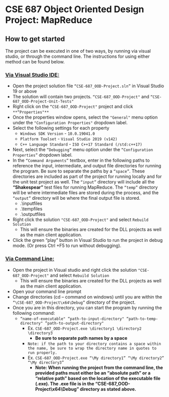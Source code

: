 # CSE 687 Object Oriented Design Project: MapReduce
## How to get started

The project can be executed in one of two ways, by running via visual studio, or through the command line. The instructions for using either method can be found below.

### <ins>Via Visual Studio IDE:</ins>
   - Open the project solution file `“CSE-687_OOD-Project.sln”` in Visual Studio 19 or above
   - The solution will contain two projects. `“CSE-687_OOD-Project"` and `“CSE-687_OOD-Project-Unit-Tests"`
   - Right click on the `“CSE-687_OOD-Project"` project and click `**“Properties"**`
   - Once the properties window opens, select the `"General"` menu option under the `"Configuration Properties"` dropdown label.
   - Select the following settings for each property
     - `Windows SDK Version`   - `10.0.19041.0`
     - `Platform Toolset`      - `Visual Studio 2019 (v142)`
     - `C++ Language Standard` - `ISO C++17 Standard (/std:c++17)`
   - Next, select the `“Debugging”` menu option under the `“Configuration Properties”` dropdown label. 
   - In the `“Command Arguments”` textbox, enter in the following paths to reference the input, intermediate, and output file directories for running the program. Be sure to separate the paths by a `“space”`. These directories are included as part of the project for running locally and for the unit test project as well. The `“input”` directory will include all the **“Shakespear”** test files for running MapReduce. The `“temp”` directory will be where intermediate files are stored during the process, and the `“output”` directory will be where the final output file is stored.
     - .\inputfiles
     - .\tempfiles
     - .\outputfiles
   - Right click the solution `"CSE-687_OOD-Project"` and select `Rebuild Solution`
     - This will ensure the binaries are created for the DLL projects as well as the main client application.
   - Click the green “play” button in Visual Studio to run the project in debug mode. (Or press Ctrl +F5 to run without debugging).


### <ins> Via Command Line:</ins>
   - Open the project in Visual studio and right click the solution `"CSE-687_OOD-Project"` and select `Rebuild Solution`
     - This will ensure the binaries are created for the DLL projects as well as the main client application. 
   - Open your command line prompt
   - Change directories (cd – command on windows) until you are within the `“\CSE-687_OOD-Project\x64\Debug”` directory of the project.
   - Once you are in this directory, you can start the program by running the following command: 
     -  `“name-of-executable" “path-to-input-directory" “path-to-temp-directory" “path-to-output-directory"`
          -  Ex. `CSE-687_OOD-Project.exe \directory1 \directory2 \directory3`
             - **Be sure to separate path names by a space**
          - `Note: if the path to your directory contains a space within the name, be sure to wrap the directory name in quotes to run properly.`
          -  Ex. `CSE-687_OOD-Project.exe “\My directory1” “\My directory2” “\My directory3”`
             - **Note: When running the project from the command line, the provided paths must either be an “absolute path” or a “relative path” based on the location of the executable file (.exe). The .exe file is in the “CSE-687_OOD-Project\x64\Debug” directory as stated above.**  


    

